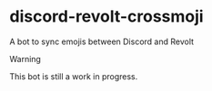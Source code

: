 # discord-revolt-crossmoji
A bot to sync emojis between Discord and Revolt

> [!WARNING]
> This bot is still a work in progress.
